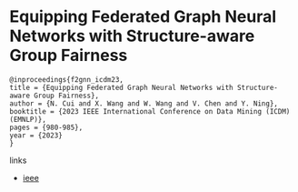 # Equipping Federated Graph Neural Networks with Structure-aware Group Fairness

```
@inproceedings{f2gnn_icdm23,
title = {Equipping Federated Graph Neural Networks with Structure-aware Group Fairness},
author = {N. Cui and X. Wang and W. Wang and V. Chen and Y. Ning},
booktitle = {2023 IEEE International Conference on Data Mining (ICDM) (EMNLP)},
pages = {980-985},
year = {2023}
}
```

links
- [ieee](https://doi.org/10.1109/ICDM58522.2023.00111)
